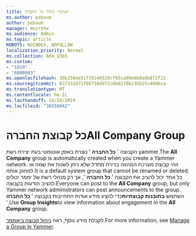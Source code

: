 ```yaml
---
title: יאממר ניהול כל החברה
ms.author: pebaum
author: pebaum
manager: mnirkhe
ms.audience: Admin
ms.topic: article
ROBOTS: NOINDEX, NOFOLLOW
localization_priority: Normal
ms.collection: Adm_O365
ms.custom:
- "1019"
- "6000003"
ms.openlocfilehash: 30b258de51ff0140520cf05ca09e6b0a8b872f22
ms.sourcegitcommit: 037331d71f06750d972c0b6278b23bb15c4806ca
ms.translationtype: MT
ms.contentlocale: he-IL
ms.lasthandoff: 10/18/2019
ms.locfileid: "36558042"
---
```

# <a name="all-company-group"></a><span data-ttu-id="74924-102">כל קבוצת החברה</span><span class="sxs-lookup"><span data-stu-id="74924-102">All Company Group</span></span>

<span data-ttu-id="74924-103">הקבוצה ' **כל החברה** ' נוצרת באופן אוטומטי בעת יצירת רשת yammer.</span><span class="sxs-lookup"><span data-stu-id="74924-103">The **All Company** group is automatically created when you create a Yammer network.</span></span> <span data-ttu-id="74924-104">זוהי קבוצת מערכת המהווה ברירת מחדל שלא ניתן לשנות את שמה או למחוק אותה.</span><span class="sxs-lookup"><span data-stu-id="74924-104">It is a default system group that cannot be renamed or deleted.</span></span> <span data-ttu-id="74924-105">כל אחד יכול להציב את הקבוצה ' **כל החברה** ', אך רק מנהלי רשת של יממר יכולים להציב הודעות בקבוצה.</span><span class="sxs-lookup"><span data-stu-id="74924-105">Everyone can post to the **All Company** group, but only Yammer network administrators can post announcements to the group.</span></span> <span data-ttu-id="74924-106">השתמש **בתובנות קבוצתיות**כדי להציג מידע אודות התחייבות בקבוצה ' **כל החברה** '.</span><span class="sxs-lookup"><span data-stu-id="74924-106">Use **Group Insights**to view information about engagement in the **All Company** group.</span></span>

<span data-ttu-id="74924-107">לקבלת מידע נוסף, ראה [ניהול קבוצה ביאממר](https://support.office.com/article/Manage-a-group-in-Yammer-6e05c6d6-5548-4c88-89cd-e6757a514ef2).</span><span class="sxs-lookup"><span data-stu-id="74924-107">For more information, see [Manage a Group in Yammer](https://support.office.com/article/Manage-a-group-in-Yammer-6e05c6d6-5548-4c88-89cd-e6757a514ef2).</span></span>
